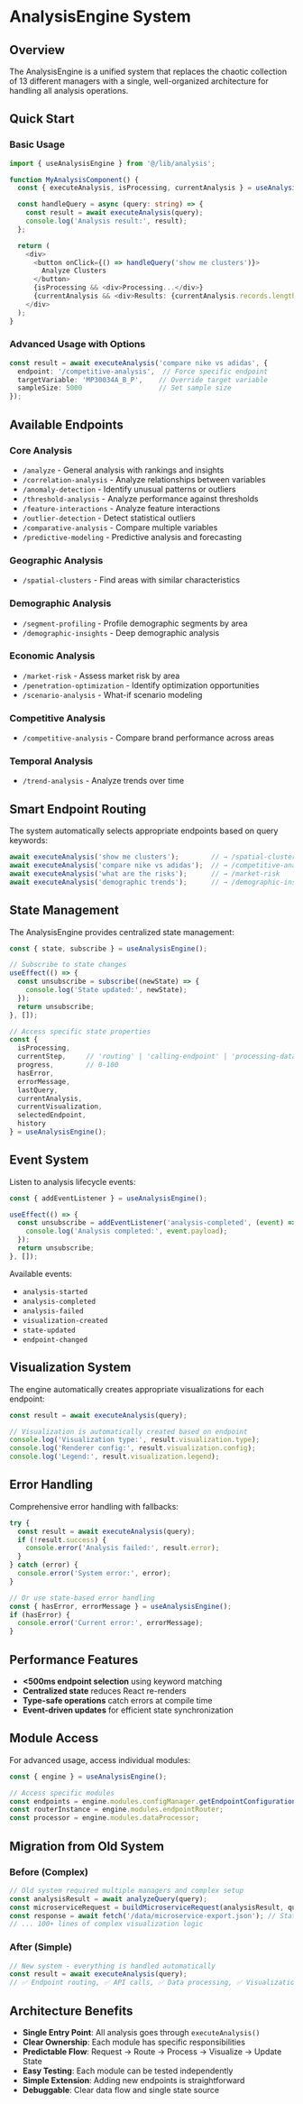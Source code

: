 # AnalysisEngine System

## Overview

The AnalysisEngine is a unified system that replaces the chaotic collection of 13 different managers with a single, well-organized architecture for handling all analysis operations.

## Quick Start

### Basic Usage

```typescript
import { useAnalysisEngine } from '@/lib/analysis';

function MyAnalysisComponent() {
  const { executeAnalysis, isProcessing, currentAnalysis } = useAnalysisEngine();

  const handleQuery = async (query: string) => {
    const result = await executeAnalysis(query);
    console.log('Analysis result:', result);
  };

  return (
    <div>
      <button onClick={() => handleQuery('show me clusters')}>
        Analyze Clusters
      </button>
      {isProcessing && <div>Processing...</div>}
      {currentAnalysis && <div>Results: {currentAnalysis.records.length} records</div>}
    </div>
  );
}
```

### Advanced Usage with Options

```typescript
const result = await executeAnalysis('compare nike vs adidas', {
  endpoint: '/competitive-analysis',  // Force specific endpoint
  targetVariable: 'MP30034A_B_P',    // Override target variable
  sampleSize: 5000                   // Set sample size
});
```

## Available Endpoints

### Core Analysis
- `/analyze` - General analysis with rankings and insights
- `/correlation-analysis` - Analyze relationships between variables  
- `/anomaly-detection` - Identify unusual patterns or outliers
- `/threshold-analysis` - Analyze performance against thresholds
- `/feature-interactions` - Analyze feature interactions
- `/outlier-detection` - Detect statistical outliers
- `/comparative-analysis` - Compare multiple variables
- `/predictive-modeling` - Predictive analysis and forecasting

### Geographic Analysis
- `/spatial-clusters` - Find areas with similar characteristics

### Demographic Analysis  
- `/segment-profiling` - Profile demographic segments by area
- `/demographic-insights` - Deep demographic analysis

### Economic Analysis
- `/market-risk` - Assess market risk by area
- `/penetration-optimization` - Identify optimization opportunities
- `/scenario-analysis` - What-if scenario modeling

### Competitive Analysis
- `/competitive-analysis` - Compare brand performance across areas

### Temporal Analysis
- `/trend-analysis` - Analyze trends over time

## Smart Endpoint Routing

The system automatically selects appropriate endpoints based on query keywords:

```typescript
await executeAnalysis('show me clusters');        // → /spatial-clusters
await executeAnalysis('compare nike vs adidas');  // → /competitive-analysis  
await executeAnalysis('what are the risks');      // → /market-risk
await executeAnalysis('demographic trends');      // → /demographic-insights
```

## State Management

The AnalysisEngine provides centralized state management:

```typescript
const { state, subscribe } = useAnalysisEngine();

// Subscribe to state changes
useEffect(() => {
  const unsubscribe = subscribe((newState) => {
    console.log('State updated:', newState);
  });
  return unsubscribe;
}, []);

// Access specific state properties
const {
  isProcessing,
  currentStep,     // 'routing' | 'calling-endpoint' | 'processing-data' | etc.
  progress,        // 0-100
  hasError,
  errorMessage,
  lastQuery,
  currentAnalysis,
  currentVisualization,
  selectedEndpoint,
  history
} = useAnalysisEngine();
```

## Event System

Listen to analysis lifecycle events:

```typescript
const { addEventListener } = useAnalysisEngine();

useEffect(() => {
  const unsubscribe = addEventListener('analysis-completed', (event) => {
    console.log('Analysis completed:', event.payload);
  });
  return unsubscribe;
}, []);
```

Available events:
- `analysis-started`
- `analysis-completed` 
- `analysis-failed`
- `visualization-created`
- `state-updated`
- `endpoint-changed`

## Visualization System

The engine automatically creates appropriate visualizations for each endpoint:

```typescript
const result = await executeAnalysis(query);

// Visualization is automatically created based on endpoint
console.log('Visualization type:', result.visualization.type);
console.log('Renderer config:', result.visualization.config);
console.log('Legend:', result.visualization.legend);
```

## Error Handling

Comprehensive error handling with fallbacks:

```typescript
try {
  const result = await executeAnalysis(query);
  if (!result.success) {
    console.error('Analysis failed:', result.error);
  }
} catch (error) {
  console.error('System error:', error);
}

// Or use state-based error handling
const { hasError, errorMessage } = useAnalysisEngine();
if (hasError) {
  console.error('Current error:', errorMessage);
}
```

## Performance Features

- **<500ms endpoint selection** using keyword matching
- **Centralized state** reduces React re-renders
- **Type-safe operations** catch errors at compile time
- **Event-driven updates** for efficient state synchronization

## Module Access

For advanced usage, access individual modules:

```typescript
const { engine } = useAnalysisEngine();

// Access specific modules
const endpoints = engine.modules.configManager.getEndpointConfigurations();
const routerInstance = engine.modules.endpointRouter;
const processor = engine.modules.dataProcessor;
```

## Migration from Old System

### Before (Complex)
```typescript
// Old system required multiple managers and complex setup
const analysisResult = await analyzeQuery(query);
const microserviceRequest = buildMicroserviceRequest(analysisResult, query);
const response = await fetch('/data/microservice-export.json'); // Static!
// ... 100+ lines of complex visualization logic
```

### After (Simple)
```typescript
// New system - everything is handled automatically
const result = await executeAnalysis(query);
// ✅ Endpoint routing, ✅ API calls, ✅ Data processing, ✅ Visualization creation
```

## Architecture Benefits

- **Single Entry Point**: All analysis goes through `executeAnalysis()`
- **Clear Ownership**: Each module has specific responsibilities  
- **Predictable Flow**: Request → Route → Process → Visualize → Update State
- **Easy Testing**: Each module can be tested independently
- **Simple Extension**: Adding new endpoints is straightforward
- **Debuggable**: Clear data flow and single state source 
